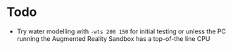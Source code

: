 # Todo

* Try water modelling with ``-wts 200 150`` for initial testing or
unless the PC running the Augmented Reality Sandbox has a top-of-the
line CPU

